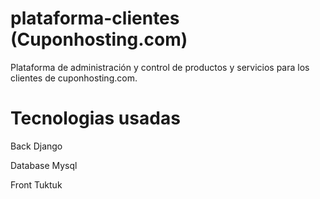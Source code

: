 plataforma-clientes (Cuponhosting.com)
===================

Plataforma de administración y control de productos y servicios para los clientes de cuponhosting.com.

Tecnologias usadas
==================

Back
Django

Database
Mysql

Front
Tuktuk
